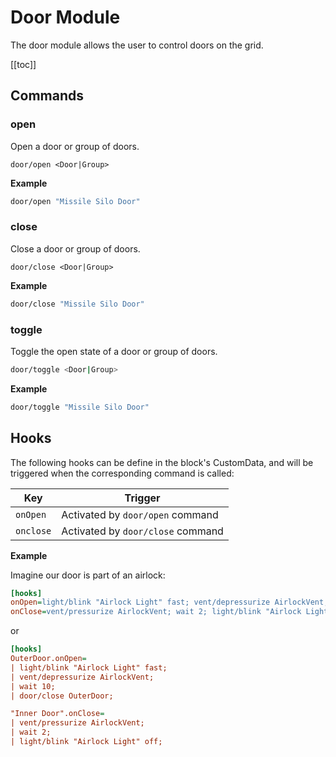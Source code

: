 # Door Module
<!-- [< Modules](../Modules.md) -->

The door module allows the user to control doors on the grid.

[[toc]]

## Commands

### open
Open a door or group of doors.
```
door/open <Door|Group>
```

**Example**

```bash title="Terminal"
door/open "Missile Silo Door"
```

### close
Close a door or group of doors.
```
door/close <Door|Group>
```

**Example**

```bash title="Terminal"
door/close "Missile Silo Door"
```

### toggle
Toggle the open state of a door or group of doors.
```bash
door/toggle <Door|Group>
```

**Example**

```bash title="Terminal"
door/toggle "Missile Silo Door"
```

## Hooks

The following hooks can be define in the block's CustomData, and will be triggered when the corresponding command is called:

|Key            | Trigger                               |
|-              |-                                      |
| `onOpen`      | Activated by `door/open` command      |
| `onclose`     | Activated by `door/close` command     |

**Example**

Imagine our door is part of an airlock:

```ini title="OuterDoor > CustomData"
[hooks]
onOpen=light/blink "Airlock Light" fast; vent/depressurize AirlockVent; wait 10; door/close this;
onClose=vent/pressurize AirlockVent; wait 2; light/blink "Airlock Light" off;
```
or
```ini title="Mother > CustomData"
[hooks]
OuterDoor.onOpen=
| light/blink "Airlock Light" fast; 
| vent/depressurize AirlockVent; 
| wait 10; 
| door/close OuterDoor;

"Inner Door".onClose=
| vent/pressurize AirlockVent; 
| wait 2; 
| light/blink "Airlock Light" off;
```
